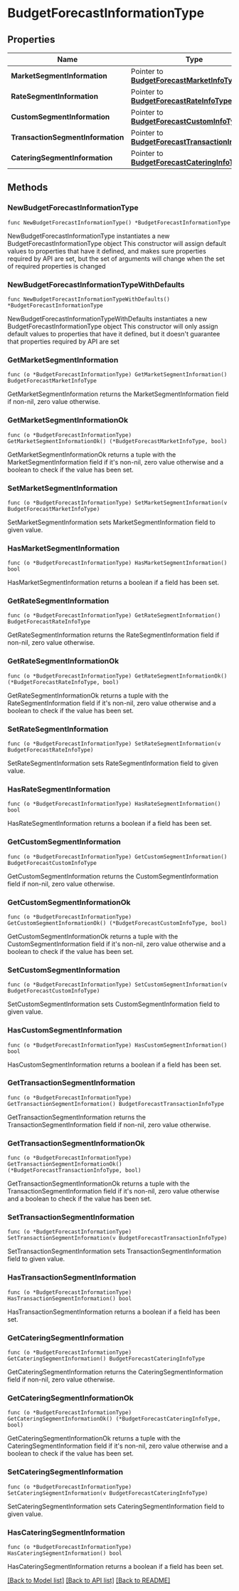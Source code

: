 # BudgetForecastInformationType

## Properties

Name | Type | Description | Notes
------------ | ------------- | ------------- | -------------
**MarketSegmentInformation** | Pointer to [**BudgetForecastMarketInfoType**](BudgetForecastMarketInfoType.md) |  | [optional] 
**RateSegmentInformation** | Pointer to [**BudgetForecastRateInfoType**](BudgetForecastRateInfoType.md) |  | [optional] 
**CustomSegmentInformation** | Pointer to [**BudgetForecastCustomInfoType**](BudgetForecastCustomInfoType.md) |  | [optional] 
**TransactionSegmentInformation** | Pointer to [**BudgetForecastTransactionInfoType**](BudgetForecastTransactionInfoType.md) |  | [optional] 
**CateringSegmentInformation** | Pointer to [**BudgetForecastCateringInfoType**](BudgetForecastCateringInfoType.md) |  | [optional] 

## Methods

### NewBudgetForecastInformationType

`func NewBudgetForecastInformationType() *BudgetForecastInformationType`

NewBudgetForecastInformationType instantiates a new BudgetForecastInformationType object
This constructor will assign default values to properties that have it defined,
and makes sure properties required by API are set, but the set of arguments
will change when the set of required properties is changed

### NewBudgetForecastInformationTypeWithDefaults

`func NewBudgetForecastInformationTypeWithDefaults() *BudgetForecastInformationType`

NewBudgetForecastInformationTypeWithDefaults instantiates a new BudgetForecastInformationType object
This constructor will only assign default values to properties that have it defined,
but it doesn't guarantee that properties required by API are set

### GetMarketSegmentInformation

`func (o *BudgetForecastInformationType) GetMarketSegmentInformation() BudgetForecastMarketInfoType`

GetMarketSegmentInformation returns the MarketSegmentInformation field if non-nil, zero value otherwise.

### GetMarketSegmentInformationOk

`func (o *BudgetForecastInformationType) GetMarketSegmentInformationOk() (*BudgetForecastMarketInfoType, bool)`

GetMarketSegmentInformationOk returns a tuple with the MarketSegmentInformation field if it's non-nil, zero value otherwise
and a boolean to check if the value has been set.

### SetMarketSegmentInformation

`func (o *BudgetForecastInformationType) SetMarketSegmentInformation(v BudgetForecastMarketInfoType)`

SetMarketSegmentInformation sets MarketSegmentInformation field to given value.

### HasMarketSegmentInformation

`func (o *BudgetForecastInformationType) HasMarketSegmentInformation() bool`

HasMarketSegmentInformation returns a boolean if a field has been set.

### GetRateSegmentInformation

`func (o *BudgetForecastInformationType) GetRateSegmentInformation() BudgetForecastRateInfoType`

GetRateSegmentInformation returns the RateSegmentInformation field if non-nil, zero value otherwise.

### GetRateSegmentInformationOk

`func (o *BudgetForecastInformationType) GetRateSegmentInformationOk() (*BudgetForecastRateInfoType, bool)`

GetRateSegmentInformationOk returns a tuple with the RateSegmentInformation field if it's non-nil, zero value otherwise
and a boolean to check if the value has been set.

### SetRateSegmentInformation

`func (o *BudgetForecastInformationType) SetRateSegmentInformation(v BudgetForecastRateInfoType)`

SetRateSegmentInformation sets RateSegmentInformation field to given value.

### HasRateSegmentInformation

`func (o *BudgetForecastInformationType) HasRateSegmentInformation() bool`

HasRateSegmentInformation returns a boolean if a field has been set.

### GetCustomSegmentInformation

`func (o *BudgetForecastInformationType) GetCustomSegmentInformation() BudgetForecastCustomInfoType`

GetCustomSegmentInformation returns the CustomSegmentInformation field if non-nil, zero value otherwise.

### GetCustomSegmentInformationOk

`func (o *BudgetForecastInformationType) GetCustomSegmentInformationOk() (*BudgetForecastCustomInfoType, bool)`

GetCustomSegmentInformationOk returns a tuple with the CustomSegmentInformation field if it's non-nil, zero value otherwise
and a boolean to check if the value has been set.

### SetCustomSegmentInformation

`func (o *BudgetForecastInformationType) SetCustomSegmentInformation(v BudgetForecastCustomInfoType)`

SetCustomSegmentInformation sets CustomSegmentInformation field to given value.

### HasCustomSegmentInformation

`func (o *BudgetForecastInformationType) HasCustomSegmentInformation() bool`

HasCustomSegmentInformation returns a boolean if a field has been set.

### GetTransactionSegmentInformation

`func (o *BudgetForecastInformationType) GetTransactionSegmentInformation() BudgetForecastTransactionInfoType`

GetTransactionSegmentInformation returns the TransactionSegmentInformation field if non-nil, zero value otherwise.

### GetTransactionSegmentInformationOk

`func (o *BudgetForecastInformationType) GetTransactionSegmentInformationOk() (*BudgetForecastTransactionInfoType, bool)`

GetTransactionSegmentInformationOk returns a tuple with the TransactionSegmentInformation field if it's non-nil, zero value otherwise
and a boolean to check if the value has been set.

### SetTransactionSegmentInformation

`func (o *BudgetForecastInformationType) SetTransactionSegmentInformation(v BudgetForecastTransactionInfoType)`

SetTransactionSegmentInformation sets TransactionSegmentInformation field to given value.

### HasTransactionSegmentInformation

`func (o *BudgetForecastInformationType) HasTransactionSegmentInformation() bool`

HasTransactionSegmentInformation returns a boolean if a field has been set.

### GetCateringSegmentInformation

`func (o *BudgetForecastInformationType) GetCateringSegmentInformation() BudgetForecastCateringInfoType`

GetCateringSegmentInformation returns the CateringSegmentInformation field if non-nil, zero value otherwise.

### GetCateringSegmentInformationOk

`func (o *BudgetForecastInformationType) GetCateringSegmentInformationOk() (*BudgetForecastCateringInfoType, bool)`

GetCateringSegmentInformationOk returns a tuple with the CateringSegmentInformation field if it's non-nil, zero value otherwise
and a boolean to check if the value has been set.

### SetCateringSegmentInformation

`func (o *BudgetForecastInformationType) SetCateringSegmentInformation(v BudgetForecastCateringInfoType)`

SetCateringSegmentInformation sets CateringSegmentInformation field to given value.

### HasCateringSegmentInformation

`func (o *BudgetForecastInformationType) HasCateringSegmentInformation() bool`

HasCateringSegmentInformation returns a boolean if a field has been set.


[[Back to Model list]](../README.md#documentation-for-models) [[Back to API list]](../README.md#documentation-for-api-endpoints) [[Back to README]](../README.md)


